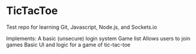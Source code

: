 # TicTacToe
Test repo for learning Git, Javascript, Node.js, and Sockets.io

Implements:
A basic (unsecure) login system
Game list
Allows users to join games
Basic UI and logic for a game of tic-tac-toe


